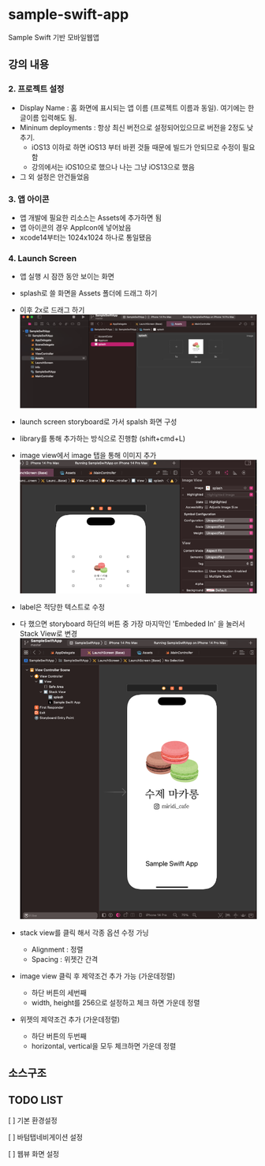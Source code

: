 # sample-swift-app

Sample Swift 기반 모바일웹앱

## 강의 내용

### 2. 프로젝트 설정

- Display Name : 홈 화면에 표시되는 앱 이름 (프로젝트 이름과 동일). 여기에는 한글이름 입력해도 됨.
- Mininum deployments : 항상 최신 버전으로 설정되어있으므로 버전을 2정도 낮추기.
  - iOS13 이하로 하면 iOS13 부터 바뀐 것들 때문에 빌드가 안되므로 수정이 필요함
  - 강의에서는 iOS10으로 했으나 나는 그냥 iOS13으로 했음
- 그 외 설정은 안건들었음

### 3. 앱 아이콘

- 앱 개발에 필요한 리소스는 Assets에 추가하면 됨
- 앱 아이콘의 경우 AppIcon에 넣어놨음
- xcode14부터는 1024x1024 하나로 통일됐음

### 4. Launch Screen

- 앱 실행 시 잠깐 동안 보이는 화면
- splash로 쓸 화면을 Assets 폴더에 드래그 하기
- 이후 2x로 드래그 하기
![Splash 이미지 추가](images/launch_screen_1.png)

- launch screen storyboard로 가서 spalsh 화면 구성
- library를 통해 추가하는 방식으로 진행함 (shift+cmd+L)

- image view에서 image 탭을 통해 이미지 추가
![image view 설정](images/launch_screen_2.png)

- label은 적당한 텍스트로 수정
- 다 했으면 storyboard 하단의 버튼 중 가장 마지막인 'Embeded In' 을 눌러서 Stack View로 변경
![stack view](images/launch_screen_3.png)

- stack view를 클릭 해서 각종 옵션 수정 가닝
  - Alignment : 정렬
  - Spacing : 위젯간 간격
- image view 클릭 후 제약조건 추가 가능 (가운데정렬)
  - 하단 버튼의 세번째
  - width, height를 256으로 설정하고 체크 하면 가운데 정렬
- 위젯의 제약조건 추가 (가운데정렬)
  - 하단 버튼의 두번째
  - horizontal, vertical을 모두 체크하면 가운데 정렬

## 소스구조

## TODO LIST

[ ] 기본 환경설정

[ ] 바텀탭네비게이션 설정

[ ] 웹뷰 화면 설정
